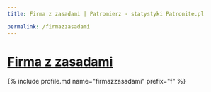 ```yaml
---
title: Firma z zasadami | Patromierz - statystyki Patronite.pl

permalink: /firmazzasadami
---
```


# [Firma z zasadami](https://patronite.pl/firmazzasadami)

{% include profile.md name="firmazzasadami" prefix="f" %}
